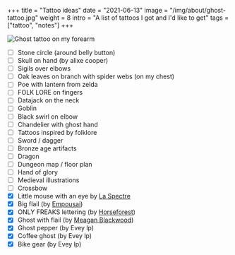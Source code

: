 +++
title = "Tattoo ideas"
date = "2021-06-13"
image = "/img/about/ghost-tattoo.jpg"
weight = 8
intro = "A list of tattoos I got and I'd like to get"
tags = ["tattoo", "notes"]
+++

![Ghost tattoo on my forearm](/img/about/ghost-tattoo.jpg)

<div class="checklist">

- [ ] Stone circle (around belly button)
- [ ] Skull on hand (by alixe cooper)
- [ ] Sigils over elbows
- [ ] Oak leaves on branch with spider webs (on my chest)
- [ ] Poe with lantern from zelda
- [ ] FOLK LORE on fingers
- [ ] Datajack on the neck
- [ ] Goblin
- [ ] Black swirl on elbow
- [ ] Chandelier with ghost hand
- [ ] Tattoos inspired by folklore
- [ ] Sword / dagger
- [ ] Bronze age artifacts
- [ ] Dragon
- [ ] Dungeon map / floor plan
- [ ] Hand of glory
- [ ] Medieval illustrations
- [ ] Crossbow
- [x] Little mouse with an eye by [La Spectre](https://www.instagram.com/la.spectre/)
- [x] Big flail (by [Empousai](https://www.instagram.com/_empousai_/))
- [x] ONLY FREAKS lettering (by [Horseforest](https://www.instagram.com/horseforest/))
- [x] Ghost with flail (by [Meagan Blackwood](https://www.instagram.com/baroquebabetattoos/))
- [x] Ghost pepper (by Evey lp)
- [x] Coffee ghost (by Evey lp)
- [x] Bike gear (by Evey lp)

</div>
